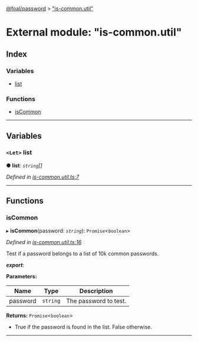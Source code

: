 [@foal/password](../README.md) > ["is-common.util"](../modules/_is_common_util_.md)

# External module: "is-common.util"

## Index

### Variables

* [list](_is_common_util_.md#list)

### Functions

* [isCommon](_is_common_util_.md#iscommon)

---

## Variables

<a id="list"></a>

### `<Let>` list

**● list**: *`string`[]*

*Defined in [is-common.util.ts:7](https://github.com/FoalTS/foal/blob/538afb23/packages/password/src/is-common.util.ts#L7)*

___

## Functions

<a id="iscommon"></a>

###  isCommon

▸ **isCommon**(password: *`string`*): `Promise`<`boolean`>

*Defined in [is-common.util.ts:16](https://github.com/FoalTS/foal/blob/538afb23/packages/password/src/is-common.util.ts#L16)*

Test if a password belongs to a list of 10k common passwords.

*__export__*: 

**Parameters:**

| Name | Type | Description |
| ------ | ------ | ------ |
| password | `string` |  The password to test. |

**Returns:** `Promise`<`boolean`>
- True if the password is found in the list. False otherwise.

___

